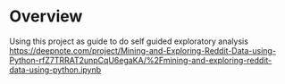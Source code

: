 # Overview

Using this project as guide to do self guided exploratory analysis https://deepnote.com/project/Mining-and-Exploring-Reddit-Data-using-Python-rfZ7TRRAT2unpCqU6egaKA/%2Fmining-and-exploring-reddit-data-using-python.ipynb
